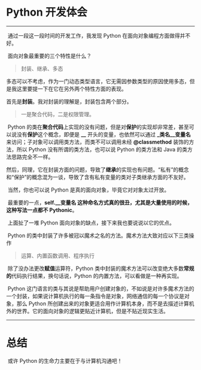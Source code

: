 # Python 开发体会

------

​	通过一段这一段时间的开发工作，我发现 Python 在面向对象编程方面做得并不好。

​	面向对象最重要的三个特性是什么？

>  封装、继承、多态


​	多态可以不考虑，作为一门动态类型语言，它无需因参数类型的原因使用多态，但是我这里要提一下在它在另外两个特性方面的表现。

​	首先是**封装**。我对封装的理解是，封装包含两个部分。

> 一是聚合代码，二是权限管理。

​	Python 的类在**聚合代码**上实现的没有问题，但是对**保护**的实现却非常差，甚至可以说没有**保护**这个概念，即便是 **__** 开头的变量，也依然可以通过 **_类名__变量名** 来访问；子对象可以调用类方法，而类不可以调用未经 **@classmethod** 装饰的方法，所以 Python 没有所谓的类方法，也可以说 Python 的类方法和 Java 的类方法思路完全不一样。

​	然后，同理，它在封装方面的问题，导致了**继承**的实现也有问题。“私有”的概念和“保护”的概念混为一谈，导致了含有私有变量的类对子类继承方面的不友好。

​	当然，你也可以说 Python 是真的面向对象，毕竟它对对象太过开放。

​	最重要的一点，**self.__变量名 这种命名方式真的很丑，尤其是大量使用的时候，这种写法一点都不 Pythonic**。

​	上面扯了一堆 Python 面向对象的缺点，接下来我也要说说以它的优点。

​	Python 的类中封装了许多被冠以魔术之名的方法。魔术方法大致对应以下三类操作

> 运算、内置函数调用、程序执行

​	除了没办法更改**赋值**运算符，Python 类中封装的魔术方法可以改变绝大多数**常规的**代码执行结果，换句话说，Python 的内置方法，可以看做是一种再实现。

​	Python 这门语言的类与其说是帮助用户创建对象的，不如说是对许多魔术方法的一个封装，如果说计算机执行的每一条指令是对象，网络通信的每一个协议是对象，那么 Python 所创建出来的对象更适合用作计算机本身，而不是去描述计算机外的世界。它的面向对象的逻辑更贴近计算机，但是不贴近现实生活。

------

# 总结

​	或许 Python 的生命力主要在于与计算机沟通吧！